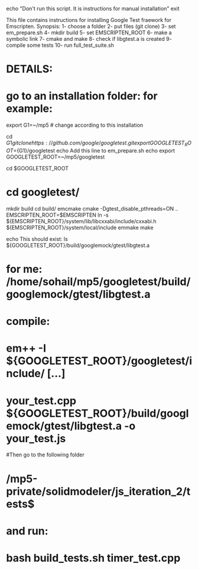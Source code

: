 echo "Don't run this script. It is instructions for manual installation"
exit

This file contains instructions for installing Google Test fraework for Emscripten.
Synopsis:
1- choose a folder
2- put files (git clone)
3- set em_prepare.sh
4- mkdir build
5- set EMSCRIPTEN_ROOT
6- make a symbolic link
7- cmake and make
8- check if libgtest.a is created
9- compile some tests
10- run full_test_suite.sh

# DETAILS:

# go to an installation folder: for example:
export G1=~/mp5  # change according to this installation

cd $G1
git clone https://github.com/google/googletest.git
export GOOGLETEST_ROOT=${G1}/googletest
echo Add this line to em_prepare.sh
echo export GOOGLETEST_ROOT=~/mp5/googletest

cd $GOOGLETEST_ROOT
# cd googletest/
mkdir build
cd build/
emcmake cmake -Dgtest_disable_pthreads=ON ..
EMSCRIPTEN_ROOT=$EMSCRIPTEN
ln -s ${EMSCRIPTEN_ROOT}/system/lib/libcxxabi/include/cxxabi.h ${EMSCRIPTEN_ROOT}/system/local/include
emmake make

echo This should exist:
ls ${GOOGLETEST_ROOT}/build/googlemock/gtest/libgtest.a
# for me: /home/sohail/mp5/googletest/build/googlemock/gtest/libgtest.a

# compile:
# em++ -I ${GOOGLETEST_ROOT}/googletest/include/ [...]
#                           your_test.cpp ${GOOGLETEST_ROOT}/build/googlemock/gtest/libgtest.a -o your_test.js

#Then go to the following folder
#      /mp5-private/solidmodeler/js_iteration_2/tests$
# and run:
#      bash build_tests.sh timer_test.cpp
